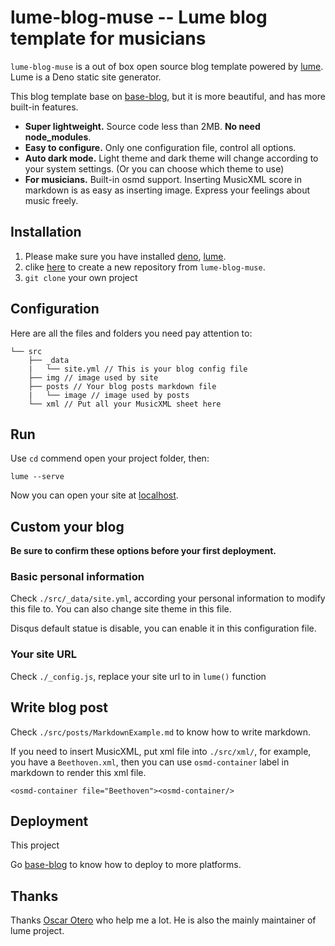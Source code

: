 # lume-blog-muse -- Lume blog template for musicians

`lume-blog-muse` is a out of box open source blog template powered by [lume](https://github.com/lumeland/lume). Lume is a Deno static site generator.

This blog template base on [base-blog](https://github.com/lumeland/base-blog/blob/master/README.md), but it is more beautiful, and has more built-in features.

- **Super lightweight.** Source code less than 2MB. **No need node_modules**. 
- **Easy to configure.** Only one configuration file, control all options.
- **Auto dark mode.** Light theme and dark theme will change according to your system settings. (Or you can choose which theme to use)
- **For musicians.** Built-in osmd support. Inserting MusicXML score in markdown is as easy as inserting image. Express your feelings about music freely.

## Installation

1. Please make sure you have installed [deno](https://deno.land/), [lume](https://lumeland.github.io/).
2. clike [here]() to create a new repository from `lume-blog-muse`.
3. `git clone` your own project

## Configuration

Here are all the files and folders you need pay attention to:

```
└── src
    ├── _data
    |   └── site.yml // This is your blog config file
    ├── img // image used by site
    ├── posts // Your blog posts markdown file
    |   └── image // image used by posts
    └── xml // Put all your MusicXML sheet here
```

## Run

Use `cd` commend open your project folder, then:

```
lume --serve
```

Now you can open your site at [localhost](http://localhost:3000/).

## Custom your blog

**Be sure to confirm these options before your first deployment.**

### Basic personal information 

Check `./src/_data/site.yml`, according your personal information to modify this file to. You can also change site theme in this file.

Disqus default statue is disable, you can enable it in this configuration file.

### Your site URL

Check `./_config.js`, replace your site url to in `lume()` function

## Write blog post

Check `./src/posts/MarkdownExample.md` to know how to write markdown.

If you need to insert MusicXML, put xml file into `./src/xml/`, for example, you have a `Beethoven.xml`, then you can use `osmd-container` label in markdown to render this xml file.

```
<osmd-container file="Beethoven"><osmd-container/>
```

## Deployment

This project 

Go [base-blog](https://github.com/lumeland/base-blog#deployment) to know how to deploy to more platforms.

## Thanks 

Thanks [Oscar Otero](https://github.com/oscarotero) who help me a lot. He is also the mainly maintainer of lume project.